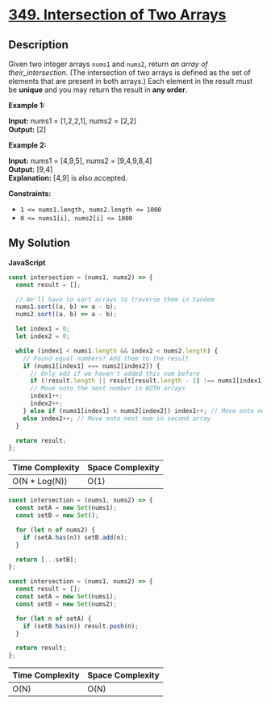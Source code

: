 # [349. Intersection of Two Arrays](https://leetcode.com/problems/intersection-of-two-arrays)

## Description

Given two integer arrays `nums1` and `nums2`, return _an array of their_intersection_. (The intersection of two arrays is defined as the set of elements that are present in both arrays.) Each element in the result must be **unique** and you may return the result in **any order**.

**Example 1:**

**Input:** nums1 = [1,2,2,1], nums2 = [2,2]  
**Output:** [2]

**Example 2:**

**Input:** nums1 = [4,9,5], nums2 = [9,4,9,8,4]  
**Output:** [9,4]  
**Explanation:** [4,9] is also accepted.

**Constraints:**

- `1 <= nums1.length, nums2.length <= 1000`
- `0 <= nums1[i], nums2[i] <= 1000`

## My Solution

**JavaScript**

```js
const intersection = (nums1, nums2) => {
  const result = [];

  // We'll have to sort arrays to traverse them in tandem
  nums1.sort((a, b) => a - b);
  nums2.sort((a, b) => a - b);

  let index1 = 0;
  let index2 = 0;

  while (index1 < nums1.length && index2 < nums2.length) {
    // Found equal numbers? Add them to the result
    if (nums1[index1] === nums2[index2]) {
      // Only add if we haven't added this num before
      if (!result.length || result[result.length - 1] !== nums1[index1]) result.push(nums1[index1]);
      // Move onto the next number in BOTH arrays
      index1++;
      index2++;
    } else if (nums1[index1] < nums2[index2]) index1++; // Move onto next num in first array
    else index2++; // Move onto next num in second array
  }

  return result;
};
```

| Time Complexity | Space Complexity |
| --------------- | ---------------- |
| O(N \* Log(N))  | O(1)             |

```js
const intersection = (nums1, nums2) => {
  const setA = new Set(nums1);
  const setB = new Set();

  for (let n of nums2) {
    if (setA.has(n)) setB.add(n);
  }

  return [...setB];
};
```

```js
const intersection = (nums1, nums2) => {
  const result = [];
  const setA = new Set(nums1);
  const setB = new Set(nums2);

  for (let n of setA) {
    if (setB.has(n)) result.push(n);
  }

  return result;
};
```

| Time Complexity | Space Complexity |
| --------------- | ---------------- |
| O(N)            | O(N)             |
